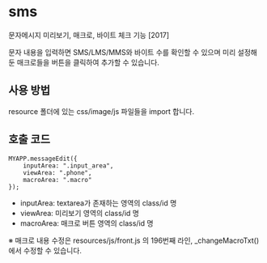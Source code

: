 # sms
문자메시지 미리보기, 매크로, 바이트 체크 기능 [2017]

문자 내용을 입력하면 SMS/LMS/MMS와 바이트 수를 확인할 수 있으며 미리 설정해 둔 매크로들을 버튼을 클릭하여 추가할 수 있습니다.

## 사용 방법
resource 폴더에 있는 css/image/js 파일들을 import 합니다.

## 호출 코드
```
MYAPP.messageEdit({
    inputArea: ".input_area",
    viewArea: ".phone",
    macroArea: ".macro"
});
```            
- inputArea: textarea가 존재하는 영역의 class/id 명
- viewArea: 미리보기 영역의 class/id 명
- macroArea: 매크로 버튼 영역의 class/id 명

※ 매크로 내용 수정은 resources/js/front.js 의 196번째 라인, _changeMacroTxt()에서 수정할 수 있습니다.
